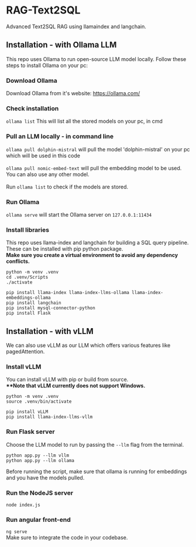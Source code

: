 # RAG-Text2SQL
Advanced Text2SQL RAG using llamaindex and langchain.

## Installation - with Ollama LLM
This repo uses Ollama to run open-source LLM model locally. Follow these steps to install Ollama on your pc:
### Download Ollama 
Download Ollama from it's website: https://ollama.com/
### Check installation
```ollama list``` This will list all the stored models on your pc, in cmd
### Pull an LLM locally - in command line
``ollama pull dolphin-mistral`` will pull the model 'dolphin-mistral' on your pc which will be used in this code<br><br>
``ollama pull nomic-embed-text`` will pull the embedding model to be used. You can also use any other model.<br><br>
Run ``ollama list`` to check if the models are stored.
### Run Ollama
``ollama serve`` will start the Ollama server on ``127.0.0.1:11434``

### Install libraries
This repo uses llama-index and langchain for building a SQL query pipeline. These can be installed with pip python package.<br>
<b>Make sure you create a virtual environment to avoid any dependency conflicts.</b>
```
python -m venv .venv
cd .venv/Scripts
./activate

pip install llama-index llama-index-llms-ollama llama-index-embeddings-ollama
pip install langchain
pip install mysql-connector-python
pip install Flask
```

## Installation - with vLLM
We can also use vLLM as our LLM which offers various features like pagedAttention.
### Install vLLM
You can install vLLM with pip or build from source.<br>
<b>**Note that vLLM currently does not support Windows.</b>
```
python -m venv .venv
source .venv/bin/activate

pip install vLLM
pip install llama-index-llms-vllm
```

### Run Flask server
Choose the LLM model to run by passing the ``--llm`` flag from the terminal.<br>
```
python app.py --llm vllm
python app.py --llm ollama
```
Before running the script, make sure that ollama is running for embeddings and you have the models pulled.

### Run the NodeJS server
``node index.js``

### Run angular front-end
``ng serve``<br>
Make sure to integrate the code in your codebase.
